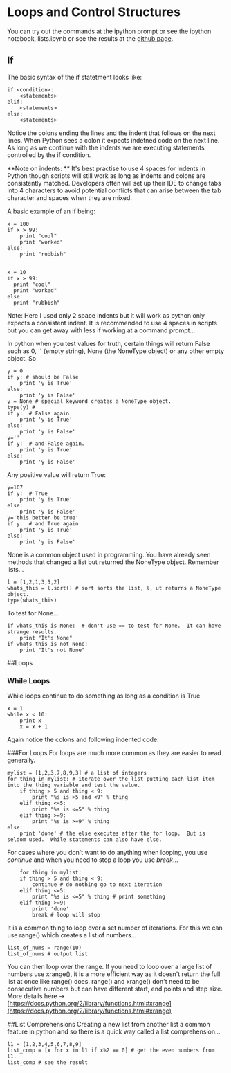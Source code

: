 # Loops and Control Structures
You can try out the commands at the ipython prompt or see the ipython notebook, lists.ipynb or see the results at the [github page](https://github.com/davidgillies/python_notebooks/blob/master/loops.ipynb).

## If
The basic syntax of the if statetment looks like:

    if <condition>:
        <statements>
    elif:
        <statements>
    else:
        <statements>

Notice the colons ending the lines and the indent that follows on the next lines.  When Python sees a colon it expects indetned code on the next line.  As long as we continue with the indents we are executing statements controlled by the if condition.

**Note on indents: ** It's best practise to use 4 spaces for indents in Python though scripts will still work as long as indents and colons are consistently matched.  Developers often will set up their IDE to change tabs into 4 characters to avoid potential conflicts that can arise between the tab character and spaces when they are mixed.

A basic example of an if being:

    x = 100
    if x > 99:
        print "cool"
        print "worked"
    else:
        print "rubbish"


    x = 10
    if x > 99:
      print "cool"
      print "worked"
    else:
      print "rubbish"

Note: Here I used only 2 space indents but it will work as python only expects a consistent indent.  It is recommended to use 4 spaces in scripts but you can get away with less if working at a command prompt...

In python when you test values for truth, certain things will return False such as 0, '' (empty string), None (the NoneType object) or any other empty object.  So

    y = 0
    if y: # should be False
        print 'y is True'
    else:
        print 'y is False'
    y = None # special keyword creates a NoneType object.
    type(y) # 
    if y:  # False again
        print 'y is True'
    else:
        print 'y is False'
    y=''    
    if y:  # and False again.
        print 'y is True'
    else:
        print 'y is False'

Any positive value will return True:

    y=167   
    if y:  # True
        print 'y is True'
    else:
        print 'y is False'
    y='this better be true' 
    if y:  # and True again.
        print 'y is True'
    else:
        print 'y is False'

None is a common object used in programming.  You have already seen methods that changed a list but returned the NoneType object.  Remember lists...

    l = [1,2,1,3,5,2]
    whats_this = l.sort() # sort sorts the list, l, ut returns a NoneType object.
    type(whats_this) 

To test for None...

    if whats_this is None:  # don't use == to test for None.  It can have strange results.
        print "It's None"
    if whats_this is not None:
        print "It's not None"

##Loops

### While Loops
While loops continue to do something as long as a condition is True.

    x = 1
    while x < 10:
        print x
        x = x + 1

Again notice the colons and following indented code.

###For Loops
For loops are much more common as they are easier to read generally.

    mylist = [1,2,3,7,8,9,3] # a list of integers
    for thing in mylist: # iterate over the list putting each list item into the thing variable and test the value.
        if thing > 5 and thing < 9:
            print "%s is >5 and <9" % thing
        elif thing <=5:
            print "%s is <=5" % thing 
        elif thing >=9:
            print "%s is >=9" % thing
    else:
        print 'done' # the else executes after the for loop.  But is seldom used.  While statements can also have else.

For cases where you don't want to do anything when looping, you use *continue* and when you need to stop a loop you use *break*...

        for thing in mylist:
        if thing > 5 and thing < 9:
            continue # do nothing go to next iteration
        elif thing <=5:
            print "%s is <=5" % thing # print something
        elif thing >=9:
            print 'done'
            break # loop will stop

It is a common thing to loop over a set number of iterations.  For this we can use range() which creates a list of numbers...

    list_of_nums = range(10)
    list_of_nums # output list

You can then loop over the range.  If you need to loop over a large list of numbers use xrange(), it is a more efficient way as it doesn't return the full list at once like range() does.  range() and xrange() don't need to be consecutive numbers but can have different start, end points and step size.  More details here -> [https://docs.python.org/2/library/functions.html#xrange](https://docs.python.org/2/library/functions.html#xrange)

##List Comprehensions
Creating a new list from another list a common feature in python and so there is a quick way called a list comprehension...

    l1 = [1,2,3,4,5,6,7,8,9]
    list_comp = [x for x in l1 if x%2 == 0] # get the even numbers from l1.
    list_comp # see the result

